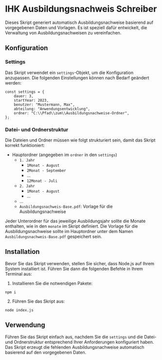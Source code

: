 # IHK Ausbildungsnachweis Schreiber

Dieses Skript generiert automatisch Ausbildungsnachweise basierend auf vorgegebenen Daten und Vorlagen. Es ist speziell dafür entwickelt, die Verwaltung von Ausbildungsnachweisen zu vereinfachen.

## Konfiguration

### Settings

Das Skript verwendet ein `settings`-Objekt, um die Konfiguration anzupassen. Die folgenden Einstellungen können nach Bedarf geändert werden:

```
const settings = {
    dauer: 3,
    startYear: 2023,
    benutzer: "Mustermann, Max",
    abteilung: "Anwendungsentwicklung",
    ordner: "C:\\Pfad\\zum\\Ausbildungsnachweise-Ordner",
};
```

### Datei- und Ordnerstruktur

Die Dateien und Ordner müssen wie folgt strukturiert sein, damit das Skript korrekt funktioniert:

- Hauptordner (angegeben im `ordner` in den `settings`)
    - `1. Jahr`
        - `1Monat - August`
        - `2Monat - September`
        - ...
        - `12Monat - Juli`
    - `2. Jahr`
        - `1Monat - August`
        - ...
    - ...
    - `Ausbildungsnachweis-Base.pdf`: Vorlage für die Ausbildungsnachweise

Jeder Unterordner für das jeweilige Ausbildungsjahr sollte die Monate enthalten, wie in den `monate` im Skript definiert. Die Vorlage für die Ausbildungsnachweise sollte im Hauptordner unter dem Namen `Ausbildungsnachweis-Base.pdf` gespeichert sein.

## Installation

Bevor Sie das Skript verwenden, stellen Sie sicher, dass Node.js auf Ihrem System installiert ist. Führen Sie dann die folgenden Befehle in Ihrem Terminal aus:

1. Installieren Sie die notwendigen Pakete:
```
npm i 
```

2. Führen Sie das Skript aus:
```
node index.js
```

## Verwendung

Führen Sie das Skript einfach aus, nachdem Sie die `settings` und die Datei- und Ordnerstruktur entsprechend Ihrer Anforderungen konfiguriert haben. Das Skript erzeugt die fehlenden Ausbildungsnachweise automatisch basierend auf den vorgegebenen Daten.
